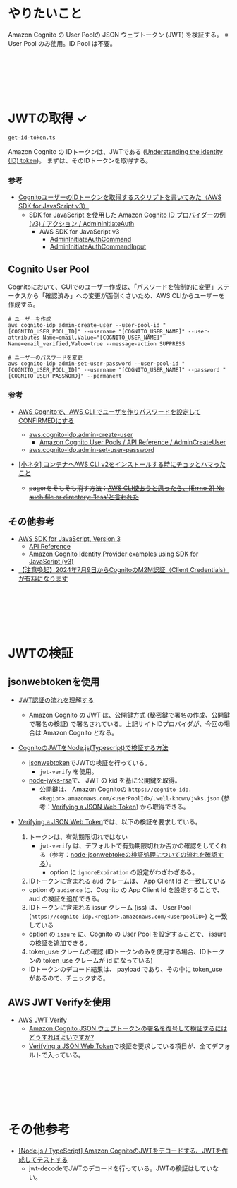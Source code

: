 # やりたいこと
Amazon Cognito の User Poolの JSON ウェブトークン (JWT) を検証する。
※ User Pool のみ使用。ID Pool は不要。

<br>
<br>
<br>
<br>
<br>

# JWTの取得 ✓
`get-id-token.ts`

Amazon Cognito の IDトークンは、JWTである ([Understanding the identity (ID) token](https://docs.aws.amazon.com/cognito/latest/developerguide/amazon-cognito-user-pools-using-the-id-token.html))。
まずは、そのIDトークンを取得する。

### 参考
- [CognitoユーザーのIDトークンを取得するスクリプトを書いてみた（AWS SDK for JavaScript v3）](https://dev.classmethod.jp/articles/get-the-id-token-of-a-cognito-user-aws-sdk-for-javascript-v3/)
  - [SDK for JavaScript を使用した Amazon Cognito ID プロバイダーの例 (v3) / アクション / AdminInitiateAuth](https://docs.aws.amazon.com/sdk-for-javascript/v3/developer-guide/javascript_cognito-identity-provider_code_examples.html#actions)
    - AWS SDK for JavaScript v3
      - [AdminInitiateAuthCommand](https://docs.aws.amazon.com/AWSJavaScriptSDK/v3/latest/client/cognito-identity-provider/command/AdminInitiateAuthCommand/)
      - [AdminInitiateAuthCommandInput](https://docs.aws.amazon.com/AWSJavaScriptSDK/v3/latest/Package/-aws-sdk-client-cognito-identity-provider/Interface/AdminInitiateAuthCommandInput/)

## Cognito User Pool
Cognitoにおいて、GUIでのユーザー作成は、「パスワードを強制的に変更」ステータスから「確認済み」への変更が面倒くさいため、AWS CLIからユーザーを作成する。
```shell
# ユーザーを作成
aws cognito-idp admin-create-user --user-pool-id "[COGNITO_USER_POOL_ID]" --username "[COGNITO_USER_NAME]" --user-attributes Name=email,Value="[COGNITO_USER_NAME]" Name=email_verified,Value=true --message-action SUPPRESS

# ユーザーのパスワードを変更
aws cognito-idp admin-set-user-password --user-pool-id "[COGNITO_USER_POOL_ID]" --username "[COGNITO_USER_NAME]" --password "[COGNITO_USER_PASSWORD]" --permanent
```

### 参考
- [AWS Cognitoで、AWS CLI でユーザを作りパスワードを設定してCONFIRMEDにする](https://zenn.dev/ytkhs/articles/efc0a777a73f15)
  - [aws.cognito-idp.admin-create-user](https://docs.aws.amazon.com/cli/latest/reference/cognito-idp/admin-create-user.html)
    - [Amazon Cognito User Pools / API Reference / AdminCreateUser](https://docs.aws.amazon.com/cognito-user-identity-pools/latest/APIReference/API_AdminCreateUser.html)
  - [aws.cognito-idp.admin-set-user-password](https://docs.aws.amazon.com/cli/latest/reference/cognito-idp/admin-set-user-password.html)

- [[小ネタ] コンテナへAWS CLI v2をインストールする時にチョッとハマったこと](https://dev.classmethod.jp/articles/tips-for-aws-cli-v2-on-container/)
  - ~~pagerをそもそも消す方法：[AWS CLI使おうと思ったら、[Errno 2] No such file or directory: 'less'と言われた](https://zenn.dev/10inoino/articles/fb02beecfb7135)~~

## その他参考
- [AWS SDK for JavaScript, Version 3](https://docs.aws.amazon.com/sdk-for-javascript/)
  - [API Reference](https://docs.aws.amazon.com/AWSJavaScriptSDK/v3/latest/)
  - [Amazon Cognito Identity Provider examples using SDK for JavaScript (v3)](https://docs.aws.amazon.com/sdk-for-javascript/v3/developer-guide/javascript_cognito-identity-provider_code_examples.html)
- [【注意喚起】2024年7月9日からCognitoのM2M認証（Client Credentials）が有料になります](https://dev.classmethod.jp/articles/amazon-cognito-tiered-pricing-m2m-usage/)

<br>
<br>
<br>
<br>
<br>

# JWTの検証
## jsonwebtokenを使用
- [JWT認証の流れを理解する](https://qiita.com/asagohan2301/items/cef8bcb969fef9064a5c)
  - Amazon Cognito の JWT は、公開鍵方式 (秘密鍵で署名の作成、公開鍵で署名の検証) で署名されている。上記サイトIDプロバイダが、今回の場合は Amazon Cognito となる。
- [CognitoのJWTをNode.js(Typescript)で検証する方法](https://qiita.com/purini-to/items/075143f45fa0caf558d8)
  - [jsonwebtoken](https://github.com/auth0/node-jsonwebtoken)でJWTの検証を行っている。
    - `jwt-verify` を使用。
  - [node-jwks-rsa](https://github.com/auth0/node-jwks-rsa)で、 JWT の kid を基に公開鍵を取得。
    - 公開鍵は、 Amazon Cognitoの `https://cognito-idp.<Region>.amazonaws.com/<userPoolId>/.well-known/jwks.json` (参考：[Verifying a JSON Web Token](https://docs.aws.amazon.com/cognito/latest/developerguide/amazon-cognito-user-pools-using-tokens-verifying-a-jwt.html)) から取得できる。

- [Verifying a JSON Web Token](https://docs.aws.amazon.com/cognito/latest/developerguide/amazon-cognito-user-pools-using-tokens-verifying-a-jwt.html)では、以下の検証を要求している。
  1. トークンは、有効期限切れではない
      - `jwt-verify` は、デフォルトで有効期限切れか否かの確認をしてくれる（参考：[node-jsonwebtokeの検証処理についての流れを確認する](https://zenn.dev/maronn/articles/about-verify-in-node-jsonwebtoken)）。
        - option に `ignoreExpiration` の設定がわざわざある。
  2. IDトークンに含まれる aud クレームは、 App Client Id と一致している
    - option の `audience` に、Cognito の App Client Id を設定することで、 aud の検証を追加できる。
  3. IDトークンに含まれる issur クレーム (iss) は、 User Pool (`https://cognito-idp.<region>.amazonaws.com/<userpoolID>`) と一致している
    - option の `issure` に、Cognito の User Pool を設定することで、 issure の検証を追加できる。
  4. token_use クレームの確認 (IDトークンのみを使用する場合、IDトークンの token_use クレームが id になっている)
    - IDトークンのデコード結果は、 payload であり、その中に token_use があるので、チェックする。

## AWS JWT Verifyを使用
- [AWS JWT Verify](https://github.com/awslabs/aws-jwt-verify?tab=readme-ov-file)
  - [Amazon Cognito JSON ウェブトークンの署名を復号して検証するにはどうすればよいですか?](https://repost.aws/ja/knowledge-center/decode-verify-cognito-json-token)
  - [Verifying a JSON Web Token](https://docs.aws.amazon.com/cognito/latest/developerguide/amazon-cognito-user-pools-using-tokens-verifying-a-jwt.html)で検証を要求している項目が、全てデフォルトで入っている。

<br>
<br>
<br>
<br>
<br>

# その他参考
- [[Node.js / TypeScript] Amazon CognitoのJWTをデコードする、JWTを作成してテストする](https://dev.classmethod.jp/articles/nodejs-typescript-decode-a-jwt-of-amazon-cognito-create-a-jwt-for-testing/)
  - jwt-decodeでJWTのデコードを行っている。JWTの検証はしていない。
